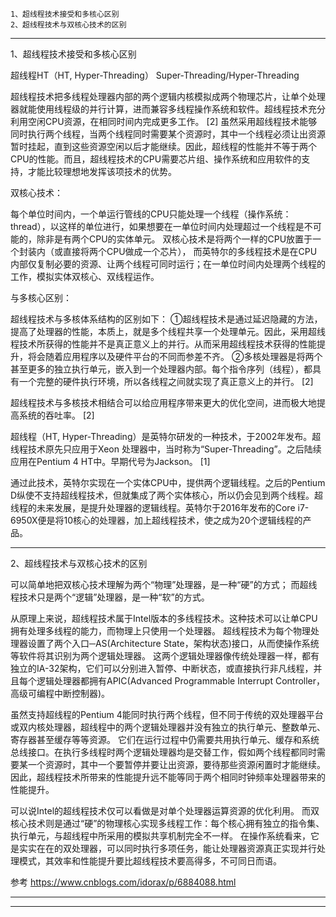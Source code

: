 
```
1、超线程技术接受和多核心区别
2、超线程技术与双核心技术的区别
```

---------------------------------------------------------------------------------------------------------------------

1、超线程技术接受和多核心区别


超线程HT（HT, Hyper-Threading）
Super-Threading/Hyper-Threading

超线程技术把多线程处理器内部的两个逻辑内核模拟成两个物理芯片，让单个处理器就能使用线程级的并行计算，进而兼容多线程操作系统和软件。超线程技术充分利用空闲CPU资源，在相同时间内完成更多工作。 [2] 
虽然采用超线程技术能够同时执行两个线程，当两个线程同时需要某个资源时，其中一个线程必须让出资源暂时挂起，直到这些资源空闲以后才能继续。因此，超线程的性能并不等于两个CPU的性能。而且，超线程技术的CPU需要芯片组、操作系统和应用软件的支持，才能比较理想地发挥该项技术的优势。



双核心技术：

每个单位时间内，一个单运行管线的CPU只能处理一个线程（操作系统：thread），以这样的单位进行，如果想要在一单位时间内处理超过一个线程是不可能的，除非是有两个CPU的实体单元。
双核心技术是将两个一样的CPU放置于一个封装内（或直接将两个CPU做成一个芯片），
而英特尔的多线程技术是在CPU内部仅复制必要的资源、让两个线程可同时运行；在一单位时间内处理两个线程的工作，模拟实体双核心、双线程运作。



与多核心区别：

超线程技术与多核体系结构的区别如下：
①超线程技术是通过延迟隐藏的方法，提高了处理器的性能，本质上，就是多个线程共享一个处理单元。因此，采用超线程技术所获得的性能并不是真正意义上的并行。从而采用超线程技术获得的性能提升，将会随着应用程序以及硬件平台的不同而参差不齐。
②多核处理器是将两个甚至更多的独立执行单元，嵌入到一个处理器内部。每个指令序列（线程），都具有一个完整的硬件执行环境，所以各线程之间就实现了真正意义上的并行。 [2] 

超线程技术与多核技术相结合可以给应用程序带来更大的优化空间，进而极大地提高系统的吞吐率。 [2]



超线程（HT, Hyper-Threading）是英特尔研发的一种技术，于2002年发布。超线程技术原先只应用于Xeon 处理器中，当时称为“Super-Threading”。之后陆续应用在Pentium 4 HT中。早期代号为Jackson。 [1] 

通过此技术，英特尔实现在一个实体CPU中，提供两个逻辑线程。之后的Pentium D纵使不支持超线程技术，但就集成了两个实体核心，所以仍会见到两个线程。超线程的未来发展，是提升处理器的逻辑线程。英特尔于2016年发布的Core i7-6950X便是将10核心的处理器，加上超线程技术，使之成为20个逻辑线程的产品。




---------------------------------------------------------------------------------------------------------------------

2、超线程技术与双核心技术的区别

可以简单地把双核心技术理解为两个“物理”处理器，是一种“硬”的方式；
而超线程技术只是两个“逻辑”处理器，是一种“软”的方式。

从原理上来说，超线程技术属于Intel版本的多线程技术。这种技术可以让单CPU拥有处理多线程的能力，而物理上只使用一个处理器。
超线程技术为每个物理处理器设置了两个入口─AS(Architecture State，架构状态)接口，从而使操作系统等软件将其识别为两个逻辑处理器。
这两个逻辑处理器像传统处理器一样，都有独立的IA-32架构，它们可以分别进入暂停、中断状态，或直接执行非凡线程，并且每个逻辑处理器都拥有APIC(Advanced Programmable Interrupt Controller，高级可编程中断控制器)。

虽然支持超线程的Pentium 4能同时执行两个线程，但不同于传统的双处理器平台或双内核处理器，超线程中的两个逻辑处理器并没有独立的执行单元、整数单元、寄存器甚至缓存等等资源。
它们在运行过程中仍需要共用执行单元、缓存和系统总线接口。在执行多线程时两个逻辑处理器均是交替工作，假如两个线程都同时需要某一个资源时，其中一个要暂停并要让出资源，要待那些资源闲置时才能继续。
因此，超线程技术所带来的性能提升远不能等同于两个相同时钟频率处理器带来的性能提升。

可以说Intel的超线程技术仅可以看做是对单个处理器运算资源的优化利用。
而双核心技术则是通过“硬”的物理核心实现多线程工作：每个核心拥有独立的指令集、执行单元，与超线程中所采用的模拟共享机制完全不一样。
在操作系统看来，它是实实在在的双处理器，可以同时执行多项任务，能让处理器资源真正实现并行处理模式，其效率和性能提升要比超线程技术要高得多，不可同日而语。



参考
https://www.cnblogs.com/idorax/p/6884088.html



---------------------------------------------------------------------------------------------------------------------









---------------------------------------------------------------------------------------------------------------------






